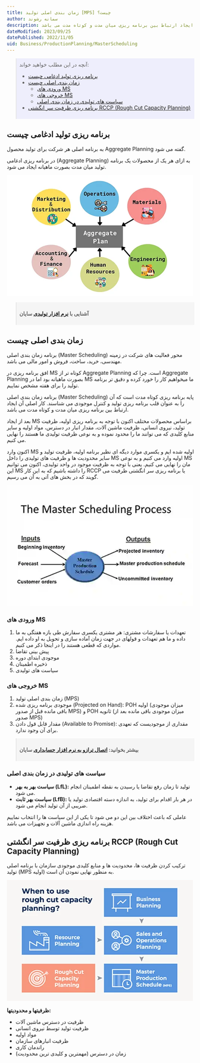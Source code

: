 ```yaml
---
title: زمان بندی اصلی تولید [MPS] چیست؟
author: سمانه رشوند  
description: زمان بندی اصلی پایه برنامه ریزی کوتاه مدت است که آن را به عنوان قلب برنامه ریزی تولید و کنترل موجودی می شناسند. کار اصلی آن ایجاد ارتباط بین برنامه ریزی میان مدت و کوتاه مدت می باشد.
dateModified: 2023/09/25
datePublished: 2022/11/05
uid: Business/ProductionPlanning/MasterScheduling
---
```


<blockquote style="background-color:#eeeefc; padding:0.5rem">
آنچه در این مطلب خواهید خواند:

- [برنامه ریزی تولید ادغامی چیست](#برنامه-ریزی-تولید-ادغامی-چیست)
- [زمان بندی اصلی چیست](#زمان-بندی-اصلی-چیست)
    - [ورودی های MS](#ورودی-های-ms)
    - [خروجی های MS](#خروجی-های-ms)
    - [سیاست های تولیدی در زمان بندی اصلی](#سیاست-های-تولیدی-در-زمان-بندی-اصلی)
- [برنامه ریزی ظرفیت سر انگشتی RCCP (Rough Cut Capacity Planning)](#برنامه-ریزی-ظرفیت-سر-انگشتی-rccp-rough-cut-capacity-planning)

</blockquote>

## برنامه ریزی تولید ادغامی چیست
به برنامه اصلی هر شرکت برای تولید محصول Aggregate Planning گفته می شود.

در برنامه ریزی ادغامی (Aggregate Planning) به ازای هر یک از محصولات یک برنامه تولید میان مدت بصورت ماهیانه ایجاد می شود.

![برنامه ریزی ادغامی (Aggregate Planning)](./Images/AggregatePlanning.webp)

<blockquote style="background-color:#f5f5f5; padding:0.5rem">
<p><strong>آشنایی با <a href="https://www.hooshkar.com/Software/Sayan/Package/Industrial" target="_blank">نرم افزار تولیدی</a> سایان</p></strong></blockquote>


## زمان بندی اصلی چیست
برنامه زمان بندی اصلی (Master Scheduling) محور فعالیت های شرکت در زمینه مهندسی، خرید، ساخت، فروش و امور مالی می باشد. 

افق برنامه ریزی در MS کوتاه تر از Aggregate Planning است. چرا که Aggregate Planning بصورت ماهیانه بود اما در MS ما میخواهیم کار را خورد کرده و دقیق تر برنامه تولید را برای هفته مشخص نماییم.

برنامه زمان بندی اصلی (Master Scheduling) پایه برنامه ریزی کوتاه مدت است که آن را به عنوان قلب برنامه ریزی تولید و کنترل موجودی می شناسند. کار اصلی آن ایجاد ارتباط بین برنامه ریزی میان مدت و کوتاه مدت می باشد.

بعد از ایجاد MS براساس محصولات مختلف اکنون با توجه به برنامه ریزی اولیه، ظرفیت تولید، نیروی انسانی، ظرفیت ماشین آلات، مقدار انبار در دسترس، مواد اولیه و سایر منابع کلیدی که می توانند ما را محدود نموده و به نوعی ظرفیت تولیدی ما هستند را نهایی می کنیم.

اکنون وارد MS اولیه شده ایم و یکسری موارد دیگه ای نظیر برنامه اولیه، ظرفیت تولید و سایر محدودیت ها و ظرفیت های تولیدی را داخل MS اولیه وارد می کنیم و به نوعی MS مان را نهایی می کنیم. یعنی با توجه به ظرفیت موجود در واحد تولیدی، اکنون می توانیم این MS را داشته باشیم که به این کار RCCP یا برنامه ریزی سر انگشتی ظرفیت می گویند که در بخش های آتی به آن می رسیم.

![وروردی و خروجی های MS](./Images/MasterScheduling.webp)

### ورودی های MS
1.	تعهدات یا سفارشات مشتری: هر مشتری یکسری سفارش طی بازه هفتگی به ما داده و ما هم تعهدات و قولهای در جهت زمان آماده سازی و تحویل به او داده ایم. مواردی که قطعی هستند را در اینجا ذکر می کنیم. 
2.	پیش بینی تقاضا
3.	موجودی ابتدای دوره
4.	ذخیره اطمینان
5.	سیاست های تولیدی

### خروجی های MS
1.	زمان بندی اصلی تولید (MPS)
2.	موجودی برنامه ریزی شده (Projected on Hand): POH اولیه (میزان موجودی باقی مانده قبل از صدور MPS) و POH ثانویه (میزان موجودی باقی مانده بعد از صدور MPS)
3.	مقدار قابل قول دادن (Available to Promise): مقداری از موجودیست که تعهدی برای آن وجود ندارد.

<blockquote style="background-color:#f5f5f5; padding:0.5rem">
<p><strong>بیشتر بخوانید: <a href="https://www.hooshkar.com/Software/Sayan/Module/IndustrialScale" target="_blank">اتصال ترازو به نرم افزار حسابداری</a> سایان</p></strong></blockquote>

### سیاست های تولیدی در زمان بندی اصلی
*   **سیاست بهر به بهر (LfL):** تولید تا زمان رفع تقاضا یا رسیدن به نقطه اطمینان انجام می شود.
*   **سیاست بهر ثابت (LfB):** در هر بار اقدام برای تولید، به اندازه دسته اقتصادی تولید یا ضریبی از آن تولید انجام می شود.

عاملی که باعث اختلاف بین این دو می شود تا یکی از این سیاست ها را انتخاب نماییم هزینه راه اندازی ماشین آلات و تجهیزات می باشد.


## برنامه ریزی ظرفیت سر انگشتی RCCP (Rough Cut Capacity Planning)
ترکیب کردن ظرفیت ها، محدودیت ها و منابع کلیدی موجودی سازمان با برنامه اصلی تولید (MPS اولیه) به منظور نهایی نمودن آن است.

![برنامه ریزی ظرفیت سر انگشتی RCCP](./Images/RCCP.webp)

**ظرفیتها و محدودیتها:**
*	ظرفیت در دسترس ماشین آلات
*	ظرفیت تولید توسط نیروی انسانی
*	مواد اولیه
*	ظرفیت انبارهای سازمان
*	راندمان کاری
*	زمان در دسترس (مهمترین و کلیدی ترین محدودیت)


[برنامه ریزی ادغامی]: #برنامه-ریزی-ادغامی
[زمان بندی اصلی]: #زمان-بندی-اصلی
[ورودی های MS]: #ورودی-های-ms
[خروجی های MS]: #خروجی-های-ms
[سیاست های تولیدی در زمان بندی اصلی]: #سیاست-های-تولیدی-در-زمان-بندی-اصلی
[برنامه ریزی ظرفیت سر انگشتی RCCP (Rough Cut Capacity Planning)]: #برنامه-ریزی-ظرفیت-سر-انگشتی-rccp-rough-cut-capacity-planning